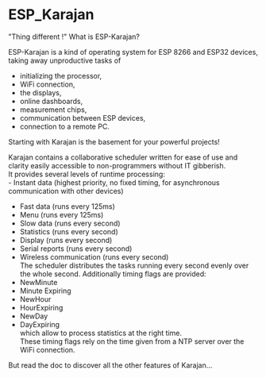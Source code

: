 # ESP_Karajan
"Thing different !" What is ESP-Karajan?  
  
ESP-Karajan is a kind of operating system for ESP 8266 and ESP32 devices, taking away unproductive tasks of   
- initializing the processor,  
- WiFi connection,  
- the displays,  
- online dashboards,  
- measurement chips,  
- communication between ESP devices,  
- connection to a remote PC.    
  
Starting with Karajan is the basement for your powerful projects!  

Karajan contains a collaborative scheduler written for ease of use and clarity easily accessible to non-programmers without IT gibberish.  
It provides several levels of runtime processing:  
    - Instant data (highest priority, no fixed timing, for asynchronous communication with other devices)  
- Fast data  (runs every 125ms)  
- Menu        (runs every 125ms)  
- Slow data (runs every second)  
- Statistics   (runs every second)   
- Display      (runs every second)  
- Serial reports  (runs every second)  
- Wireless communication  (runs every second)  
The scheduler distributes the tasks running every second evenly over the whole second.
Additionally timing flags are provided:  
- NewMinute  
- Minute Expiring  
- NewHour  
- HourExpiring  
- NewDay  
- DayExpiring  
which allow to process statistics at the right time.  
These timing flags rely on the time given from a NTP server over the WiFi connection.  

But read the doc to discover all the other features of Karajan...  
